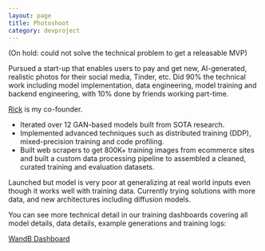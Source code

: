 ```yaml
---
layout: page
title: Photoshoot
category: devproject
---
```


(On hold: could not solve the technical problem to get a releasable MVP)

Pursued a start-up that enables users to pay and get new, AI-generated, realistic photos for their social media, Tinder, etc. Did 90% the technical work including model implementation, data engineering, model training and backend engineering, with 10% done by friends working part-time.  

[Rick](https://ricksugden.com/) is my co-founder.

- Iterated over 12 GAN-based models built from SOTA research. 
- Implemented advanced techniques such as distributed training (DDP), mixed-precision training and code profiling.
- Built web scrapers to get 800K+ training images from ecommerce sites and built a custom data processing pipeline to assembled a cleaned, curated training and evaluation datasets.

Launched but model is very poor at generalizing at real world inputs even though it works well with training data. Currently trying solutions with more data, and new architectures including diffusion models.

You can see more technical detail in our training dashboards covering all model details, data details, example generations and training logs:

[WandB Dashboard](https://wandb.ai/msinghal/spgan_spliced_runs?workspace=user-msinghal)

